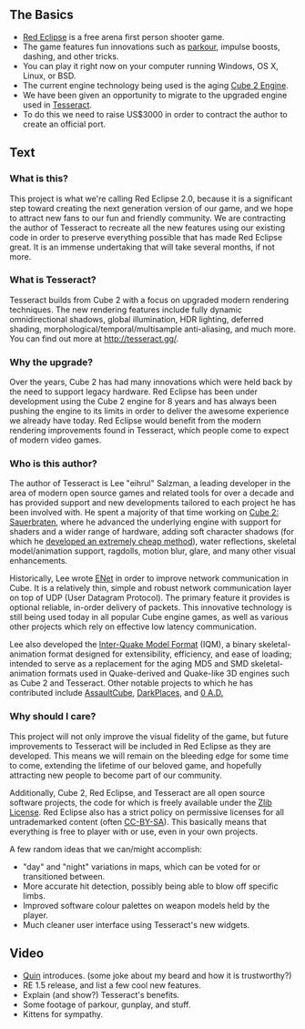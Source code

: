 ## The Basics

-   [Red Eclipse](http://redeclipse.net) is a free arena first person shooter game.
-   The game features fun innovations such as [parkour](Impulse_moves "wikilink"), impulse boosts, dashing, and other tricks.
-   You can play it right now on your computer running Windows, OS X, Linux, or BSD.
-   The current engine technology being used is the aging [Cube 2 Engine](http://cubeengine.com/).
-   We have been given an opportunity to migrate to the upgraded engine used in [Tesseract](http://tesseract.gg/).
-   To do this we need to raise US$3000 in order to contract the author to create an official port.

## Text

### What is this?

This project is what we're calling Red Eclipse 2.0, because it is a significant step toward creating the next generation version of our game, and we hope to attract new fans to our fun and friendly community. We are contracting the author of Tesseract to recreate all the new features using our existing code in order to preserve everything possible that has made Red Eclipse great. It is an immense undertaking that will take several months, if not more.

### What is Tesseract?

Tesseract builds from Cube 2 with a focus on upgraded modern rendering techniques. The new rendering features include fully dynamic omnidirectional shadows, global illumination, HDR lighting, deferred shading, morphological/temporal/multisample anti-aliasing, and much more. You can find out more at [<http://tesseract.gg/>](http://tesseract.gg/).

### Why the upgrade?

Over the years, Cube 2 has had many innovations which were held back by the need to support legacy hardware. Red Eclipse has been under development using the Cube 2 engine for 8 years and has always been pushing the engine to its limits in order to deliver the awesome experience we already have today. Red Eclipse would benefit from the modern rendering improvements found in Tesseract, which people come to expect of modern video games.

### Who is this author?

The author of Tesseract is Lee "eihrul" Salzman, a leading developer in the area of modern open source games and related tools for over a decade and has provided support and new developments tailored to each project he has been involved with. He spent a majority of that time working on [Cube 2: Sauerbraten](http://sauerbraten.org/), where he advanced the underlying engine with support for shaders and a wider range of hardware, adding soft character shadows (for which he [developed an extremely cheap method](http://sauerbraten.org/lee/sssm.pdf)), water reflections, skeletal model/animation support, ragdolls, motion blur, glare, and many other visual enhancements.

Historically, Lee wrote [ENet](http://enet.bespin.org/) in order to improve network communication in Cube. It is a relatively thin, simple and robust network communication layer on top of UDP (User Datagram Protocol). The primary feature it provides is optional reliable, in-order delivery of packets. This innovative technology is still being used today in all popular Cube engine games, as well as various other projects which rely on effective low latency communication.

Lee also developed the [Inter-Quake Model Format](http://sauerbraten.org/iqm/) (IQM), a binary skeletal-animation format designed for extensibility, efficiency, and ease of loading; intended to serve as a replacement for the aging MD5 and SMD skeletal-animation formats used in Quake-derived and Quake-like 3D engines such as Cube 2 and Tesseract. Other notable projects to which he has contributed include [AssaultCube](http://assault.cubers.net/), [DarkPlaces](http://icculus.org/twilight/darkplaces/), and [0 A.D.](http://play0ad.com/)

### Why should I care?

This project will not only improve the visual fidelity of the game, but future improvements to Tesseract will be included in Red Eclipse as they are developed. This means we will remain on the bleeding edge for some time to come, extending the lifetime of our beloved game, and hopefully attracting new people to become part of our community.

Additionally, Cube 2, Red Eclipse, and Tesseract are all open source software projects, the code for which is freely available under the [Zlib License](http://wikipedia.org/wiki/Zlib_License). Red Eclipse also has a strict policy on permissive licenses for all untrademarked content (often [CC-BY-SA](http://creativecommons.org/licenses/by-sa/3.0/)). This basically means that everything is free to player with or use, even in your own projects.

A few random ideas that we can/might accomplish:

-   "day" and "night" variations in maps, which can be voted for or transitioned between.
-   More accurate hit detection, possibly being able to blow off specific limbs.
-   Improved software colour palettes on weapon models held by the player.
-   Much cleaner user interface using Tesseract's new widgets.

## Video

-   [Quin](Client_Command_Line_Options#AUTHORS "wikilink") introduces. (some joke about my beard and how it is trustworthy?)
-   RE 1.5 release, and list a few cool new features.
-   Explain (and show?) Tesseract's benefits.
-   Some footage of parkour, gunplay, and stuff.
-   Kittens for sympathy.

